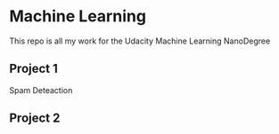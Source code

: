 # Machine Learning

This repo is all my work for the Udacity Machine Learning NanoDegree

## Project 1
Spam Deteaction

## Project 2
